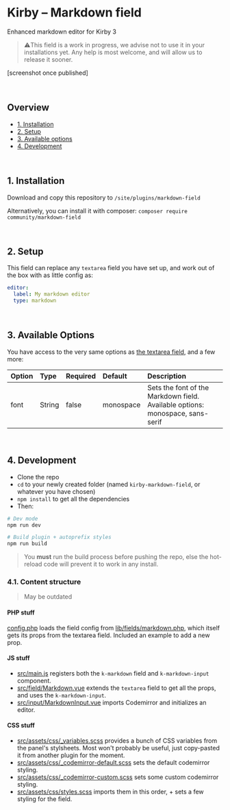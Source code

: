 # Kirby – Markdown field

Enhanced markdown editor for Kirby 3

> ⚠️This field is a work in progress, we advise not to use it in your installations yet. Any help is most welcome, and will allow us to release it sooner.

[screenshot once published]

<br/>

## Overview

- [1. Installation](#1-installation)
- [2. Setup](#2-setup)
- [3. Available options](#3-available-options)
- [4. Development](#4-development)

<br/>

## 1. Installation

Download and copy this repository to ```/site/plugins/markdown-field```

Alternatively, you can install it with composer: ```composer require community/markdown-field```

<br/>

## 2. Setup

This field can replace any `textarea` field you have set up, and work out of the box with as little config as:

```yaml
editor:
  label: My markdown editor
  type: markdown
```

<br/>

## 3. Available Options

You have access to the very same options as [the textarea field](https://nnnnext.getkirby.com/docs/cheatsheet/fields/textarea), and a few more:

| Option | Type | Required | Default | Description |
|:-------|:-----|:---------|:--------|:------------|
| font | String | false | monospace | Sets the font of the Markdown field. Available options: monospace, sans-serif

<br/>

## 4. Development

- Clone the repo
- `cd` to your newly created folder (named `kirby-markdown-field`, or whatever you have chosen)
- `npm install` to get all the dependencies
- Then:

```bash
# Dev mode
npm run dev

# Build plugin + autoprefix styles
npm run build
```

> You **must** run the build process before pushing the repo, else the hot-reload code will prevent it to work in any install.

### 4.1. Content structure

> May be outdated

#### PHP stuff

[config.php](/config.php) loads the field config from [lib/fields/markdown.php](/lib/fields/markdown.php), which itself gets its props from the textarea field. Included an example to add a new prop.

#### JS stuff

- [src/main.js](/src/main.js) registers both the `k-markdown` field and `k-markdown-input` component.
- [src/field/Markdown.vue](/src/components/field/Markdown.vue) extends the `textarea` field to get all the props, and uses the `k-markdown-input`.
- [src/input/MarkdownInput.vue](/src/components/input/MarkdownInput.vue) imports Codemirror and initializes an editor.

#### CSS stuff

- [src/assets/css/_variables.scss](/src/assets/css/_variables.scss) provides a bunch of CSS variables from the panel's stylsheets. Most won't probably be useful, just copy-pasted it from another plugin for the moment.
- [src/assets/css/_codemirror-default.scss](/src/assets/css/_codemirror-default.scss) sets the default codemirror styling.
- [src/assets/css/_codemirror-custom.scss](/src/assets/css/_codemirror-custom.scss) sets some custom codemirror styling.
- [src/assets/css/styles.scss](/src/assets/css/styles.scss) imports them in this order, + sets a few styling for the field.



